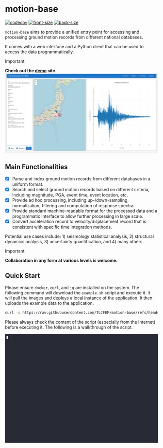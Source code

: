 # motion-base

[![codecov](https://codecov.io/gh/TLCFEM/motion-base/branch/master/graph/badge.svg?token=E6TCZUQ6AX)](https://codecov.io/gh/TLCFEM/motion-base)
[![front-size](https://img.shields.io/docker/image-size/tlcfem/motion-base-front?label=front%20end)](https://hub.docker.com/r/tlcfem/motion-base-front)
[![back-size](https://img.shields.io/docker/image-size/tlcfem/motion-base-back?label=back%20end)](https://hub.docker.com/r/tlcfem/motion-base-back)

`motion-base` aims to provide a unified entry point for accessing and processing ground motion
records from different national databases.

It comes with a web interface and a Python client that can be used to access the data programmatically.

> [!IMPORTANT]
> **Check out the [demo](http://170.64.176.26/) site.**
> ![screenshot](docs/screenshot.png)

## Main Functionalities

- [x] Parse and index ground motion records from different databases in a uniform format.
- [x] Search and select ground motion records based on different criteria, including magnitude, PGA, event time, event location, etc.
- [x] Provide ad hoc processing, including up-/down-sampling, normalization, filtering and computation of response spectra.
- [x] Provide standard machine-readable format for the processed data and a programmatic interface to allow further processing in large scale.
- [x] Convert acceleration record to velocity/displacement record that is consistent with specific time integration methods.

Potential use cases include: 1) seismology statistical analysis, 2) structural dynamics analysis, 3) uncertainty
quantification, and 4) many others.

> [!IMPORTANT]
> **Collaboration in any form at various levels is welcome.**

## Quick Start

Please ensure `docker`, `curl`, and `jq` are installed on the system.
The following command will download the `example.sh` script and execute it.
It will pull the images and deploys a local instance of the application.
It then uploads the example data to the application.

```bash
curl -s https://raw.githubusercontent.com/TLCFEM/motion-base/refs/heads/master/scripts/example.sh -o example.sh && bash example.sh
```

Please always check the content of the script (especially from the Internet) before executing it.
The following is a walkthrough of the script.

[![walkthrough](docs/demo.gif)](https://asciinema.org/a/FYpQv4PFufAEArqzWBOyodzeQ)
